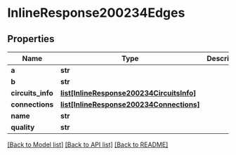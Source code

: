 # InlineResponse200234Edges

## Properties
Name | Type | Description | Notes
------------ | ------------- | ------------- | -------------
**a** | **str** |  | [optional] 
**b** | **str** |  | [optional] 
**circuits_info** | [**list[InlineResponse200234CircuitsInfo]**](InlineResponse200234CircuitsInfo.md) |  | [optional] 
**connections** | [**list[InlineResponse200234Connections]**](InlineResponse200234Connections.md) |  | [optional] 
**name** | **str** |  | [optional] 
**quality** | **str** |  | [optional] 

[[Back to Model list]](../README.md#documentation-for-models) [[Back to API list]](../README.md#documentation-for-api-endpoints) [[Back to README]](../README.md)

